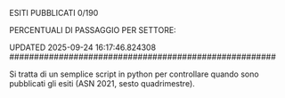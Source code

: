 ESITI PUBBLICATI 0/190 

PERCENTUALI DI PASSAGGIO PER SETTORE:

UPDATED 2025-09-24 16:17:46.824308
###################################################### 

Si tratta di un semplice script in python per controllare quando sono pubblicati gli esiti (ASN 2021, sesto quadrimestre).

